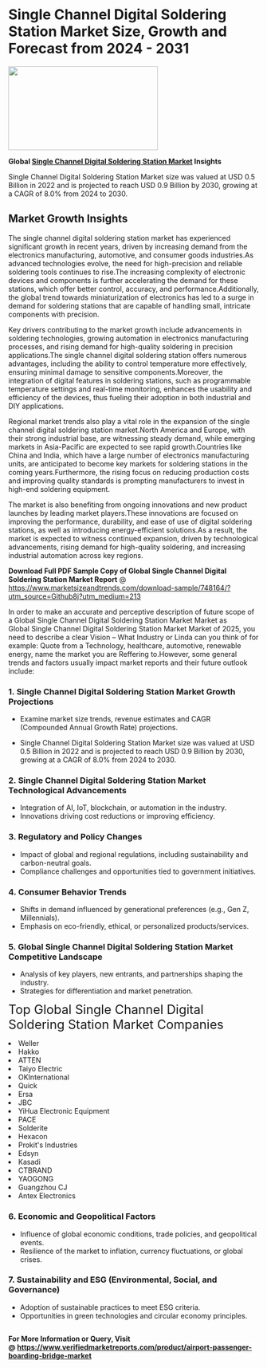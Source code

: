 <H1>Single Channel Digital Soldering Station Market Size, Growth and Forecast from 2024 - 2031</H1><img class="aligncenter size-medium wp-image-584254" src="https://thirdeyenews.in/wp-content/uploads/2024/09/Global-Market-Research-300x168.jpeg" alt="" width="300" height="168" /><p><strong>Global&nbsp;<a href="https://www.marketsizeandtrends.com/download-sample/748164/?utm_source=Github8j?utm_medium=213">Single Channel Digital Soldering Station Market</a> Insights</strong></p><p>Single Channel Digital Soldering Station Market size was valued at USD 0.5 Billion in 2022 and is projected to reach USD 0.9 Billion by 2030, growing at a CAGR of 8.0% from 2024 to 2030.</p><p><h2>Market Growth Insights</h2> <p>The single channel digital soldering station market has experienced significant growth in recent years, driven by increasing demand from the electronics manufacturing, automotive, and consumer goods industries.As advanced technologies evolve, the need for high-precision and reliable soldering tools continues to rise.The increasing complexity of electronic devices and components is further accelerating the demand for these stations, which offer better control, accuracy, and performance.Additionally, the global trend towards miniaturization of electronics has led to a surge in demand for soldering stations that are capable of handling small, intricate components with precision.</p> <p>Key drivers contributing to the market growth include advancements in soldering technologies, growing automation in electronics manufacturing processes, and rising demand for high-quality soldering in precision applications.The single channel digital soldering station offers numerous advantages, including the ability to control temperature more effectively, ensuring minimal damage to sensitive components.Moreover, the integration of digital features in soldering stations, such as programmable temperature settings and real-time monitoring, enhances the usability and efficiency of the devices, thus fueling their adoption in both industrial and DIY applications.</p> <p>Regional market trends also play a vital role in the expansion of the single channel digital soldering station market.North America and Europe, with their strong industrial base, are witnessing steady demand, while emerging markets in Asia-Pacific are expected to see rapid growth.Countries like China and India, which have a large number of electronics manufacturing units, are anticipated to become key markets for soldering stations in the coming years.Furthermore, the rising focus on reducing production costs and improving quality standards is prompting manufacturers to invest in high-end soldering equipment.</p> <p>The market is also benefiting from ongoing innovations and new product launches by leading market players.These innovations are focused on improving the performance, durability, and ease of use of digital soldering stations, as well as introducing energy-efficient solutions.As a result, the market is expected to witness continued expansion, driven by technological advancements, rising demand for high-quality soldering, and increasing industrial automation across key regions.</p> <p><span class=""><strong>Download Full PDF Sample Copy of Global Single Channel Digital Soldering Station Market Report</strong> @ <a href="https://www.marketsizeandtrends.com/download-sample/748164/?utm_source=Github8j?utm_medium=213" target="_blank">https://www.marketsizeandtrends.com/download-sample/748164/?utm_source=Github8j?utm_medium=213</a></span></p><p>In order to make an accurate and perceptive description of future scope of a Global&nbsp;Single Channel Digital Soldering Station Market Market as Global&nbsp;Single Channel Digital Soldering Station Market Market of 2025, you need to describe a clear Vision &ndash; What Industry or Linda can you think of for example: Quote from a Technology, healthcare, automotive, renewable energy, name the market you are Reffering to.However, some general trends and factors usually impact market reports and their future outlook include:</p><h3>1.&nbsp;<strong>Single Channel Digital Soldering Station Market Growth Projections</strong></h3><ul><li>Examine market size trends, revenue estimates and CAGR (Compounded Annual Growth Rate) projections.</li><li><p>Single Channel Digital Soldering Station Market size was valued at USD 0.5 Billion in 2022 and is projected to reach USD 0.9 Billion by 2030, growing at a CAGR of 8.0% from 2024 to 2030.</p></li></ul><h3>2.&nbsp;<strong>Single Channel Digital Soldering Station Market Technological Advancements</strong></h3><ul><li>Integration of AI, IoT, blockchain, or automation in the industry.</li><li>Innovations driving cost reductions or improving efficiency.</li></ul><h3>3.&nbsp;<strong>Regulatory and Policy Changes</strong></h3><ul><li>Impact of global and regional regulations, including sustainability and carbon-neutral goals.</li><li>Compliance challenges and opportunities tied to government initiatives.</li></ul><h3>4.&nbsp;<strong>Consumer Behavior Trends</strong></h3><ul><li>Shifts in demand influenced by generational preferences (e.g., Gen Z, Millennials).</li><li>Emphasis on eco-friendly, ethical, or personalized products/services.</li></ul><h3>5.&nbsp;<strong>Global Single Channel Digital Soldering Station Market Competitive Landscape</strong></h3><ul><li>Analysis of key players, new entrants, and partnerships shaping the industry.</li><li>Strategies for differentiation and market penetration.</li></ul><p data-pm-slice="1 1 []"><span style="color: inherit; font-family: inherit; font-size: 25px;">Top Global Single Channel Digital Soldering Station Market Companies</span></p><div class="" data-test-id=""><p><li>Weller</li><li> Hakko</li><li> ATTEN</li><li> Taiyo Electric</li><li> OKInternational</li><li> Quick</li><li> Ersa</li><li> JBC</li><li> YiHua Electronic Equipment</li><li> PACE</li><li> Solderite</li><li> Hexacon</li><li> Prokit's Industries</li><li> Edsyn</li><li> Kasadi</li><li> CTBRAND</li><li> YAOGONG</li><li> Guangzhou CJ</li><li> Antex Electronics</li></p></div><h3>6.&nbsp;<strong>Economic and Geopolitical Factors</strong></h3><ul><li>Influence of global economic conditions, trade policies, and geopolitical events.</li><li>Resilience of the market to inflation, currency fluctuations, or global crises.</li></ul><h3>7.&nbsp;<strong>Sustainability and ESG (Environmental, Social, and Governance)</strong></h3><ul><li>Adoption of sustainable practices to meet ESG criteria.</li><li>Opportunities in green technologies and circular economy principles.</li></ul><h2><strong style="font-size: 14px;">For More Information or Query, Visit @&nbsp;</strong><a style="background-color: #ffffff; font-size: 14px;" href="https://www.marketsizeandtrends.com/report/single-channel-digital-soldering-station-market/" target="_blank">https://www.verifiedmarketreports.com/product/airport-passenger-boarding-bridge-market</a></h2>